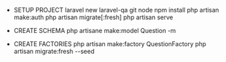 - SETUP PROJECT
laravel new laravel-qa
git
node
npm install
php artisan make:auth
php artisan migrate[:fresh]
php artisan serve

- CREATE SCHEMA
php artisane make:model Question -m

- CREATE FACTORIES
php artisan make:factory QuestionFactory
php artisan migrate:fresh --seed